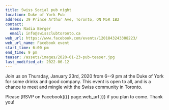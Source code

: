 ```yaml
---
title: Swiss Social pub night
location: Duke of York Pub
address: 39 Prince Arthur Ave, Toronto, ON M5R 1B2
contact:
  name: Nadia Berger
  email: info@swissclubtoronto.ca
web_url: https://www.facebook.com/events/1201843243308223/
web_url_name: Facebook event
start_time: 6:00 pm
end_time: 9 pm
teaser: /assets/images/2020-01-23-pub-teaser.jpg
last_modified_at: 2022-06-12
---
```


Join us on Thursday, January 23rd, 2020 from 6--9 pm at the Duke of York for
some drinks and good company. This event is open to all, and is a chance to
meet and mingle with the Swiss community in Toronto.

Please [RSVP on Facebook]({{ page.web_url }}) if you plan to come. Thank you!
